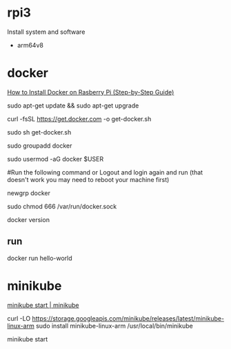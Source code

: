 # rpi3
Install system and software 

+ arm64v8


# docker

[How to Install Docker on Rasberry Pi (Step-by-Step Guide)](https://phoenixnap.com/kb/docker-on-raspberry-pi)

sudo apt-get update && sudo apt-get upgrade

curl -fsSL https://get.docker.com -o get-docker.sh

sudo sh get-docker.sh

sudo groupadd docker

sudo usermod -aG docker $USER


#Run the following command or Logout and login again and run (that doesn't work you may need to reboot your machine first)

newgrp docker


sudo chmod 666 /var/run/docker.sock

docker version



## run

docker run hello-world


# minikube

[minikube start | minikube](https://minikube.sigs.k8s.io/docs/start/)


  curl -LO https://storage.googleapis.com/minikube/releases/latest/minikube-linux-arm
  sudo install minikube-linux-arm /usr/local/bin/minikube


  minikube start
